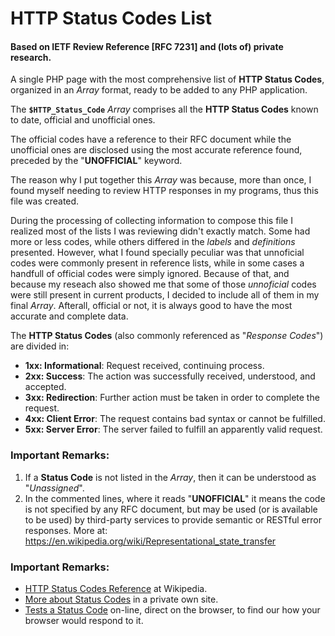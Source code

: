# HTTP Status Codes List

#### Based on IETF Review Reference [RFC 7231] and (lots of) private research.

A single PHP page with the most comprehensive list of **HTTP Status Codes**, organized in an *Array* format, ready to be added to any PHP application.

The **`$HTTP_Status_Code`** *Array* comprises all the **HTTP Status Codes** known to date, official and unofficial ones.

The official codes have a reference to their RFC document while the unofficial ones are disclosed using the most accurate reference found, preceded by the "**UNOFFICIAL**" keyword.

The reason why I put together this *Array* was because, more than once, I found myself needing to review HTTP responses in my programs, thus this file was created. 

During the processing of collecting information to compose this file I realized most of the lists I was reviewing didn't exactly match. Some had more or less codes, while others differed in the *labels* and *definitions* presented. However, what I found specially peculiar was that unnoficial codes were commonly present in reference lists, while in some cases  a handfull of official codes were simply ignored. Because of that, and because my reseach also showed me that some of those *unnoficial* codes were still present in current products, I decided to include all of them in my final *Array*. Afterall, official or not, it is always good to have the most accurate and complete data.

The **HTTP Status Codes** (also commonly referenced as "*Response Codes*") are divided in:

* **1xx: Informational**: Request received, continuing process.
* **2xx: Success**: The action was successfully received, understood, and accepted.
* **3xx: Redirection**: Further action must be taken in order to complete the request.
* **4xx: Client Error**: The request contains bad syntax or cannot be fulfilled.
* **5xx: Server Error**: The server failed to fulfill an apparently valid request.


### Important Remarks:

 1. If a **Status Code** is not listed in the *Array*, then it can be understood as "*Unassigned*".
 2. In the commented lines, where it reads "**UNOFFICIAL**" it means the code is not specified by any RFC document, but may be used (or is available to be used) by third-party services to provide semantic or RESTful error responses. More at: https://en.wikipedia.org/wiki/Representational_state_transfer


### Important Remarks:

* [HTTP Status Codes Reference](http://www.iana.org/assignments/http-status-codes/http-status-codes.xhtml) at Wikipedia.
* [More about Status Codes](http://getstatuscode.com/) in a private own site.
* [Tests a Status Code](http://getstatuscode.com/) on-line, direct on the browser, to find our how your browser would respond to it.
